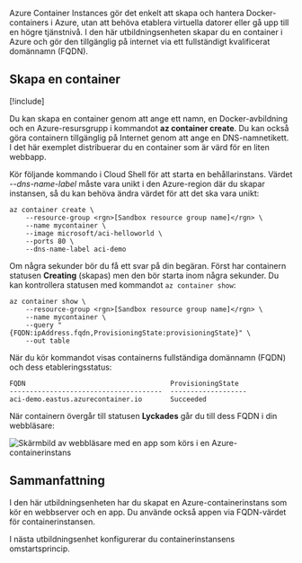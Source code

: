 Azure Container Instances gör det enkelt att skapa och hantera Docker-containers i Azure, utan att behöva etablera virtuella datorer eller gå upp till en högre tjänstnivå. I den här utbildningsenheten skapar du en container i Azure och gör den tillgänglig på internet via ett fullständigt kvalificerat domännamn (FQDN).

## <a name="create-a-container"></a>Skapa en container

[!include[](../../../includes/azure-sandbox-activate.md)]

Du kan skapa en container genom att ange ett namn, en Docker-avbildning och en Azure-resursgrupp i kommandot **az container create**. Du kan också göra containern tillgänglig på Internet genom att ange en DNS-namnetikett. I det här exemplet distribuerar du en container som är värd för en liten webbapp.

Kör följande kommando i Cloud Shell för att starta en behållarinstans. Värdet *--dns-name-label* måste vara unikt i den Azure-region där du skapar instansen, så du kan behöva ändra värdet för att det ska vara unikt:

```azurecli
az container create \
    --resource-group <rgn>[Sandbox resource group name]</rgn> \
    --name mycontainer \
    --image microsoft/aci-helloworld \
    --ports 80 \
    --dns-name-label aci-demo
```

Om några sekunder bör du få ett svar på din begäran. Först har containern statusen **Creating** (skapas) men den bör starta inom några sekunder. Du kan kontrollera statusen med kommandot `az container show`:

```azurecli
az container show \
    --resource-group <rgn>[Sandbox resource group name]</rgn> \
    --name mycontainer \
    --query "{FQDN:ipAddress.fqdn,ProvisioningState:provisioningState}" \
    --out table
```

När du kör kommandot visas containerns fullständiga domännamn (FQDN) och dess etableringsstatus:

```output
FQDN                                    ProvisioningState
--------------------------------------  -------------------
aci-demo.eastus.azurecontainer.io       Succeeded
```

När containern övergår till statusen **Lyckades** går du till dess FQDN i din webbläsare:

![Skärmbild av webbläsare med en app som körs i en Azure-containerinstans](../media-draft/aci-app-browser.png)

## <a name="summary"></a>Sammanfattning

I den här utbildningsenheten har du skapat en Azure-containerinstans som kör en webbserver och en app. Du använde också appen via FQDN-värdet för containerinstansen.

I nästa utbildningsenhet konfigurerar du containerinstansens omstartsprincip.